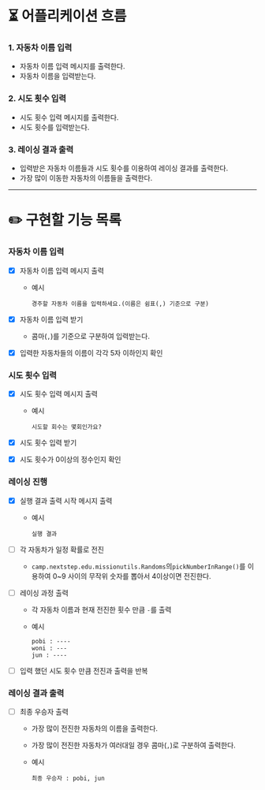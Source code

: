 # ⏳ 어플리케이션 흐름

### 1. 자동차 이름 입력

- 자동차 이름 입력 메시지를 출력한다.
- 자동차 이름을 입력받는다.

### 2. 시도 횟수 입력

- 시도 횟수 입력 메시지를 출력한다.
- 시도 횟수를 입력받는다.

### 3. 레이싱 결과 출력

- 입력받은 자동차 이름들과 시도 횟수를 이용하여 레이싱 결과를 출력한다.
- 가장 많이 이동한 자동차의 이름들을 출력한다.

---

# ✏️ 구현할 기능 목록

### 자동차 이름 입력

- [x]  자동차 이름 입력 메시지 출력
    - 예시

        ```
        경주할 자동차 이름을 입력하세요.(이름은 쉼표(,) 기준으로 구분)
        ```

- [x]  자동차 이름 입력 받기
    - 콤마(`,`)를 기준으로 구분하여 입력받는다.
- [x]  입력한 자동차들의 이름이 각각 5자 이하인지 확인

### 시도 횟수 입력

- [x]  시도 횟수 입력 메시지 출력
    - 예시

        ```
        시도할 회수는 몇회인가요?
        ```

- [x]  시도 횟수 입력 받기
- [x]  시도 횟수가 0이상의 정수인지 확인

### 레이싱 진행

- [x]  실행 결과 출력 시작 메시지 출력
    - 예시

        ```
        실행 결과
        ```

- [ ]  각 자동차가 일정 확률로 전진
    - `camp.nextstep.edu.missionutils.Randoms`의`pickNumberInRange()`를 이용하여 0~9 사이의 무작위 숫자를 뽑아서 4이상이면
      전진한다.
- [ ]  레이싱 과정 출력
    - 각 자동차 이름과 현재 전진한 횟수 만큼 `-`를 출력
    - 예시

        ```
        pobi : ----
        woni : ---
        jun : ----
        ```

- [ ]  입력 했던 시도 횟수 만큼 전진과 출력을 반복

### 레이싱 결과 출력

- [ ]  최종 우승자 출력
    - 가장 많이 전진한 자동차의 이름을 출력한다.
    - 가장 많이 전진한 자동차가 여러대일 경우 콤마(`,`)로 구분하여 출력한다.
    - 예시

        ```
        최종 우승자 : pobi, jun
        ```
